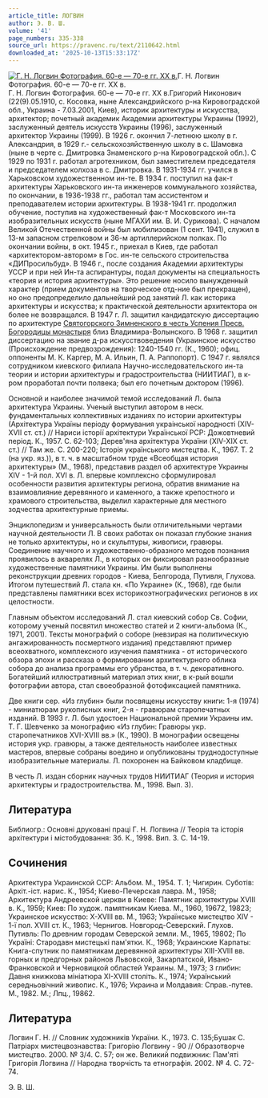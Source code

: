 ```yaml
---
article_title: ЛОГВИН
author: Э. В. Ш.
volume: '41'
page_numbers: 335-338
source_url: https://pravenc.ru/text/2110642.html
downloaded_at: '2025-10-13T15:33:17Z'
---
```


[![Г. Н. Логвин Фотография. 60-е — 70-е гг. XX в.](https://pravenc.ru/data/2017/02/28/1236677717/i200.jpg "Кликните для увеличения картинки")](https://pravenc.ru/data/2017/02/28/1236677717/i400.jpg)Г. Н. Логвин Фотография. 60-е — 70-е гг. XX в.  
Г. Н. Логвин Фотография. 60-е — 70-е гг. XX в.Григорий Никонович (22(9).05.1910, с. Косовка, ныне Александрийского р-на Кировоградской обл., Украина - 7.03.2001, Киев), историк архитектуры и искусства, архитектор; почетный академик Академии архитектуры Украины (1992), заслуженный деятель искусств Украины (1996), заслуженный архитектор Украины (1999). В 1926 г. окончил 7-летнюю школу в г. Александрия, в 1929 г.- сельскохозяйственную школу в с. Шамовка (ныне в черте с. Дмитровка Знаменского р-на Кировоградской обл.). С 1929 по 1931 г. работал агротехником, был заместителем председателя и председателем колхоза в с. Дмитровка. В 1931-1934 гг. учился в Харьковском художественном ин-те. В 1934 г. поступил на фак-т архитектуры Харьковского ин-та инженеров коммунального хозяйства, по окончании, в 1936-1938 гг., работал там ассистентом и преподавателем истории архитектуры. В 1938-1941 гг. продолжил обучение, поступив на художественный фак-т Московского ин-та изобразительных искусств (ныне МГАХИ им. В. И. Сурикова). С началом Великой Отечественной войны был мобилизован (1 сент. 1941), служил в 13-м запасном стрелковом и 36-м артиллерийском полках. По окончании войны, в окт. 1945 г., приехал в Киев, где работал «архитектором-автором» в Гос. ин-те сельского строительства «ДИПросильбуд». В 1946 г., после создания Академии архитектуры УССР и при ней Ин-та аспирантуры, подал документы на специальность «теория и история архитектуры». Это решение носило вынужденный характер (прием документов на творческое отд-ние был прекращен), но оно предопределило дальнейший род занятий Л. как историка архитектуры и искусства; к практической деятельности архитектора он более не возвращался. В 1947 г. Л. защитил кандидатскую диссертацию по архитектуре [Святогорского Зимненского в честь Успения Пресв. Богородицы монастыря](<https://pravenc.ru/text/Святогорского Зимненского в честь Успения Пресв  Богородицы монастыря.html>) близ Владимира-Волынского. В 1968 г. защитил диссертацию на звание д-ра искусствоведения (Украинское искусство (Происхождение предвозрождения): 1240-1540 гг. (К., 1960); офиц. оппоненты М. К. Каргер, М. А. Ильин, П. А. Раппопорт). С 1947 г. являлся сотрудником киевского филиала Научно-исследовательского ин-та теории и истории архитектуры и градостроительства (НИИТИАГ), в к-ром проработал почти полвека; был его почетным доктором (1996).

Основной и наиболее значимой темой исследований Л. была архитектура Украины. Ученый выступил автором в неск. фундаментальных коллективных изданиях по истории архитектуры (Архiтектура Украïны перiоду формувания украiнськоï народностi (XIV-XVII ст. ст.) // Нариси iсторiï архiтектури Украïнськоï РСР: Дожовтневий перiод. К., 1957. С. 62-103; Дерев'яна архiтектура Украïни (XIV-XIX ст. ст.) // Там же. С. 200-220; Iсторiя украïнського мистецтва. К., 1967. Т. 2 (на укр. яз.)), в т. ч. в масштабном труде «Всеобщая история архитектуры» (М., 1968), представив раздел об архитектуре Украины XIV - 1-й пол. XVI в. Л. впервые комплексно сформулировал особенности развития архитектуры региона, обратив внимание на взаимовлияние деревянного и каменного, а также крепостного и храмового строительства, выделил характерные для местного зодчества архитектурные приемы.

Энциклопедизм и универсальность были отличительными чертами научной деятельности Л. В своих работах он показал глубокие знания не только архитектуры, но и скульптуры, живописи, гравюры. Соединение научного и художественно-образного методов познания проявилось в акварелях Л., в которых он фиксировал разнообразные художественные памятники Украины. Им были выполнены реконструкции древних городов - Киева, Белгорода, Путивля, Глухова. Итогом путешествий Л. стала кн. «По Украине» (К., 1968), где были представлены памятники всех историкоэтнографических регионов в их целостности.

Главным объектом исследований Л. стал киевский собор Св. Софии, которому ученый посвятил множество статей и 2 книги-альбома (К., 1971, 2001). Тексты монографий о соборе (невзирая на политическую ангажированность посмертного издания) представляют пример всеохватного, комплексного изучения памятника - от исторического обзора эпохи и рассказа о формировании архитектурного облика собора до анализа программы его убранства, в т. ч. декоративного. Богатейший иллюстративный материал этих книг, в к-рый вошли фотографии автора, стал своеобразной фотофиксацией памятника.

Две книги сер. «Из глубин» были посвящены искусству книги: 1-я (1974) - миниатюрам рукописных книг, 2-я - гравюрам старопечатных изданий. В 1993 г. Л. был удостоен Национальной премии Украины им. Т. Г. Шевченко за монографию «Из глубин: Гравюры укр. старопечатников XVI-XVIII вв.» (К., 1990). В монографии освещены история укр. гравюры, а также деятельность наиболее известных мастеров, впервые собраны воедино и опубликованы труднодоступные изобразительные материалы. Л. похоронен на Байковом кладбище.

В честь Л. издан сборник научных трудов НИИТИАГ (Теория и история архитектуры и градостроительства. М., 1998. Вып. 3).

## Литература

Библиогр.: Основнi друкованi працi Г. Н. Логвина // Теорiя та iсторiя архiтектури i мiстобудовання: Зб. К., 1998. Вип. 3. С. 14-19.

## Сочинения

Архитектура Украинской ССР: Альбом. М., 1954. Т. 1; Чигирин. Суботiв: Архiт.-iст. нарис. К., 1954; Киево-Печерская лавра. М., 1958; Архитектура Андреевской церкви в Киеве: Памятник архитектуры XVIII в. К., 1959; Киев: По худож. памятникам Киева. М., 1960, 19672, 19823; Украинское искусство: X-XVIII вв. М., 1963; Украïнське мистецтво XIV - 1-ï пол. XVIII ст. К., 1963; Чернигов. Новгород-Северский. Глухов. Путивль: По древним городам Северской земли. М., 1965, 19802; По Украïнi: Стародавн мистецькi пам'ятки. К., 1968; Украинские Карпаты: Книга-спутник по памятникам деревянной архитектуры XIII-XVIII вв. горных и предгорных районов Львовской, Закарпатской, Ивано-Франковской и Черновицкой областей Украины. М., 1973; З глибин: Давня книжкова мiнiатюра XI-XVIII столiть. К., 1974; Украïнський середньовiчний живопис. К., 1976; Украина и Молдавия: Справ.-путев. М., 1982. М.; Лпц., 19862.

## Литература

Логвин Г. Н. // Словник художникiв Украïни. К., 1973. С. 135;Бушак С. Патрiарх мистецвознавства: Григорiю Логвину - 90 // Образотворче мистецтво. 2000. № 3/4. С. 57; он же. Великий подвижник: Пам'ятi Григорiя Логвина // Народна творчiсть та етнографiя. 2002. № 4. С. 72-74.

Э. В. Ш.
